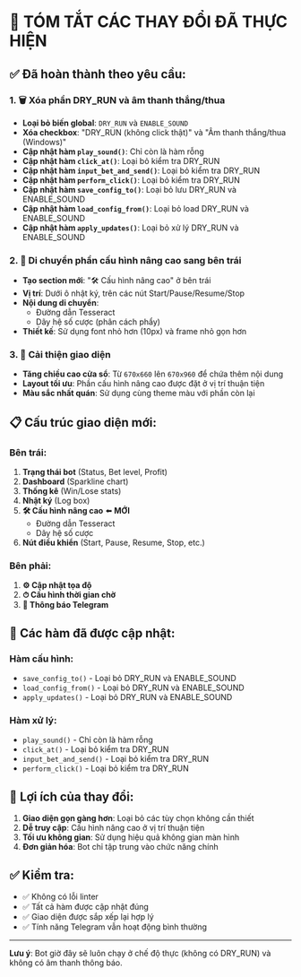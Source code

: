 # 🔄 TÓM TẮT CÁC THAY ĐỔI ĐÃ THỰC HIỆN

## ✅ Đã hoàn thành theo yêu cầu:

### 1. 🗑️ Xóa phần DRY_RUN và âm thanh thắng/thua
- **Loại bỏ biến global**: `DRY_RUN` và `ENABLE_SOUND`
- **Xóa checkbox**: "DRY_RUN (không click thật)" và "Âm thanh thắng/thua (Windows)"
- **Cập nhật hàm `play_sound()`**: Chỉ còn là hàm rỗng
- **Cập nhật hàm `click_at()`**: Loại bỏ kiểm tra DRY_RUN
- **Cập nhật hàm `input_bet_and_send()`**: Loại bỏ kiểm tra DRY_RUN
- **Cập nhật hàm `perform_click()`**: Loại bỏ kiểm tra DRY_RUN
- **Cập nhật hàm `save_config_to()`**: Loại bỏ lưu DRY_RUN và ENABLE_SOUND
- **Cập nhật hàm `load_config_from()`**: Loại bỏ load DRY_RUN và ENABLE_SOUND
- **Cập nhật hàm `apply_updates()`**: Loại bỏ xử lý DRY_RUN và ENABLE_SOUND

### 2. 📍 Di chuyển phần cấu hình nâng cao sang bên trái
- **Tạo section mới**: "🛠️ Cấu hình nâng cao" ở bên trái
- **Vị trí**: Dưới ô nhật ký, trên các nút Start/Pause/Resume/Stop
- **Nội dung di chuyển**:
  - Đường dẫn Tesseract
  - Dãy hệ số cược (phân cách phẩy)
- **Thiết kế**: Sử dụng font nhỏ hơn (10px) và frame nhỏ gọn hơn

### 3. 🎨 Cải thiện giao diện
- **Tăng chiều cao cửa sổ**: Từ `670x660` lên `670x960` để chứa thêm nội dung
- **Layout tối ưu**: Phần cấu hình nâng cao được đặt ở vị trí thuận tiện
- **Màu sắc nhất quán**: Sử dụng cùng theme màu với phần còn lại

## 📋 Cấu trúc giao diện mới:

### Bên trái:
1. **Trạng thái bot** (Status, Bet level, Profit)
2. **Dashboard** (Sparkline chart)
3. **Thống kê** (Win/Lose stats)
4. **Nhật ký** (Log box)
5. **🛠️ Cấu hình nâng cao** ⬅️ **MỚI**
   - Đường dẫn Tesseract
   - Dãy hệ số cược
6. **Nút điều khiển** (Start, Pause, Resume, Stop, etc.)

### Bên phải:
1. **⚙️ Cập nhật tọa độ**
2. **⏱ Cấu hình thời gian chờ**
3. **📱 Thông báo Telegram**

## 🔧 Các hàm đã được cập nhật:

### Hàm cấu hình:
- `save_config_to()` - Loại bỏ DRY_RUN và ENABLE_SOUND
- `load_config_from()` - Loại bỏ DRY_RUN và ENABLE_SOUND  
- `apply_updates()` - Loại bỏ DRY_RUN và ENABLE_SOUND

### Hàm xử lý:
- `play_sound()` - Chỉ còn là hàm rỗng
- `click_at()` - Loại bỏ kiểm tra DRY_RUN
- `input_bet_and_send()` - Loại bỏ kiểm tra DRY_RUN
- `perform_click()` - Loại bỏ kiểm tra DRY_RUN

## 🎯 Lợi ích của thay đổi:

1. **Giao diện gọn gàng hơn**: Loại bỏ các tùy chọn không cần thiết
2. **Dễ truy cập**: Cấu hình nâng cao ở vị trí thuận tiện
3. **Tối ưu không gian**: Sử dụng hiệu quả không gian màn hình
4. **Đơn giản hóa**: Bot chỉ tập trung vào chức năng chính

## ✅ Kiểm tra:
- ✅ Không có lỗi linter
- ✅ Tất cả hàm được cập nhật đúng
- ✅ Giao diện được sắp xếp lại hợp lý
- ✅ Tính năng Telegram vẫn hoạt động bình thường

---
**Lưu ý**: Bot giờ đây sẽ luôn chạy ở chế độ thực (không có DRY_RUN) và không có âm thanh thông báo.

